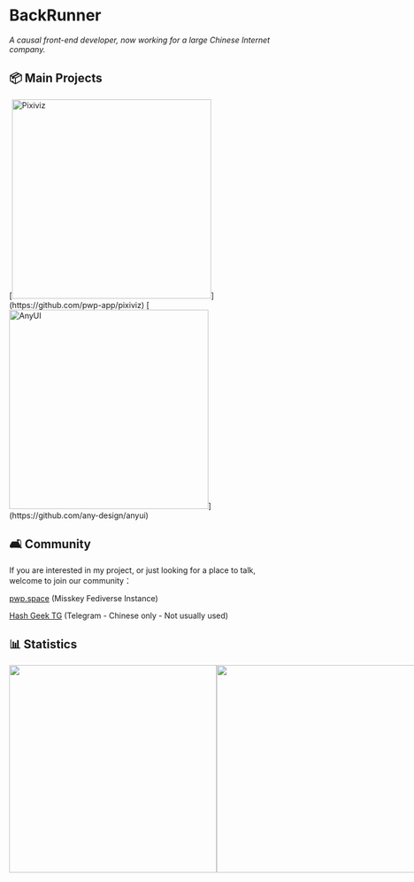 # BackRunner

_A causal front-end developer, now working for a large Chinese Internet company._

## 📦 Main Projects

<div>
 [<img src="https://github-readme-stats.vercel.app/api/pin/?username=pwp-app&repo=pixiviz&theme=dark" width="360" alt="Pixiviz">](https://github.com/pwp-app/pixiviz)
 [<img src="https://github-readme-stats.vercel.app/api/pin/?username=any-design&repo=anyui&theme=dark" width="360" alt="AnyUI">](https://github.com/any-design/anyui)
</div>

## 🛋️ Community

If you are interested in my project, or just looking for a place to talk, welcome to join our community：

[pwp.space](https://pwp.space) (Misskey Fediverse Instance)

[Hash Geek TG](https://t.me/HashGeekCoder) (Telegram - Chinese only - Not usually used)

## 📊 Statistics

[<div style="display: flex">
<img src="https://github-readme-stats.vercel.app/api/wakatime?username=@BackRunner&theme=dark" width="375">](https://wakatime.com/@BackRunner)
[<img src="https://github-readme-stats.vercel.app/api?username=backrunner&theme=dark" width="375">](https://github.com/backrunner)
</div>

